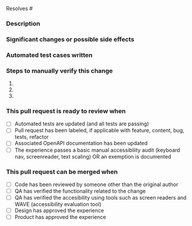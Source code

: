 Resolves #

### Description

### Significant changes or possible side effects

### Automated test cases written

### Steps to manually verify this change

1.
2.
3.

### This pull request is ready to review when

- [ ] Automated tests are updated (and all tests are passing)
- [ ] Pull request has been labeled, if applicable with feature, content, bug, tests, refactor
- [ ] Associated OpenAPI documentation has been updated
- [ ] The experience passes a basic manual accessibility audit (keyboard nav, screenreader, text scaling) OR an exemption is documented

### This pull request can be merged when

- [ ] Code has been reviewed by someone other than the original author
- [ ] QA has verified the functionality related to the change
- [ ] QA has verified the accesibility using tools such as screen readers and WAVE (accessibility evaluation tool)
- [ ] Design has approved the experience
- [ ] Product has approved the experience
